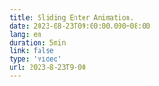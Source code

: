```yaml
---
title: Sliding Enter Animation.
date: 2023-08-23T09:00:00.000+08:00
lang: en
duration: 5min
link: false
type: 'video'
url: 2023-8-23T9-00
---
```

